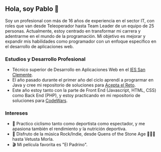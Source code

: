 ## Hola, soy Pablo 👋

Soy un profesional con más de 16 años de experiencia en el sector IT, con roles que van desde Teleoperador hasta Team Leader de un equipo de 25 personas. Actualmente, estoy centrado en transformar mi carrera y adentrarme en el mundo de la programación. Mi objetivo es mejorar y expandir mis habilidades como programador con un enfoque específico en el desarrollo de aplicaciones web. 

### Estudios y Desarrollo Profesional

- Técnico superior de Desarrollo en Aplicaciones Web en el [IES San Clemente](https://www.iessanclemente.net/).
- El año pasado durante el primer año del ciclo aprendí a prograrmar en Java y cree mi repositorio de soluciones para [Acepta el Reto](https://github.com/PabloTaber/Acepta-el-Reto).
- Este año estoy tanto con la parte de Front End (Javascript, HTML, CSS) como Back End (PHP), y estoy practicando en mi repositorio de soluciones para [CodeWars](https://github.com/PabloTaber/CodeWars).

### Intereses

- 🚴 Practico ciclismo tanto como deportista como espectador, y me apasiona también el rendimiento y la nutrición deportiva.
- 🎵 Disfruto de la música Rock/Indie, desde Quens of the Stone Age 🤘🤘🤘 hasta Vetusta Morla.
- 🎬 Mi película favorita es "El Padrino".
